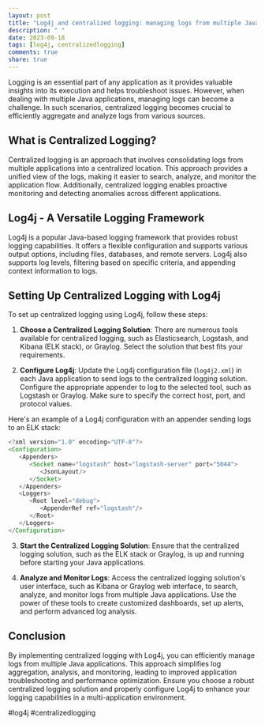 ```yaml
---
layout: post
title: "Log4j and centralized logging: managing logs from multiple Java applications"
description: " "
date: 2023-09-18
tags: [log4j, centralizedlogging]
comments: true
share: true
---
```


Logging is an essential part of any application as it provides valuable insights into its execution and helps troubleshoot issues. However, when dealing with multiple Java applications, managing logs can become a challenge. In such scenarios, centralized logging becomes crucial to efficiently aggregate and analyze logs from various sources.

## What is Centralized Logging?

Centralized logging is an approach that involves consolidating logs from multiple applications into a centralized location. This approach provides a unified view of the logs, making it easier to search, analyze, and monitor the application flow. Additionally, centralized logging enables proactive monitoring and detecting anomalies across different applications.

## Log4j - A Versatile Logging Framework

Log4j is a popular Java-based logging framework that provides robust logging capabilities. It offers a flexible configuration and supports various output options, including files, databases, and remote servers. Log4j also supports log levels, filtering based on specific criteria, and appending context information to logs.

## Setting Up Centralized Logging with Log4j

To set up centralized logging using Log4j, follow these steps:

1. **Choose a Centralized Logging Solution**: There are numerous tools available for centralized logging, such as Elasticsearch, Logstash, and Kibana (ELK stack), or Graylog. Select the solution that best fits your requirements.

2. **Configure Log4j**: Update the Log4j configuration file (`log4j2.xml`) in each Java application to send logs to the centralized logging solution. Configure the appropriate appender to log to the selected tool, such as Logstash or Graylog. Make sure to specify the correct host, port, and protocol values.

Here's an example of a Log4j configuration with an appender sending logs to an ELK stack:

```java
<?xml version="1.0" encoding="UTF-8"?>
<Configuration>
   <Appenders>
      <Socket name="logstash" host="logstash-server" port="5044">
         <JsonLayout/>
      </Socket>
   </Appenders>
   <Loggers>
      <Root level="debug">
         <AppenderRef ref="logstash"/>
      </Root>
   </Loggers>
</Configuration>
```

3. **Start the Centralized Logging Solution**: Ensure that the centralized logging solution, such as the ELK stack or Graylog, is up and running before starting your Java applications.

4. **Analyze and Monitor Logs**: Access the centralized logging solution's user interface, such as Kibana or Graylog web interface, to search, analyze, and monitor logs from multiple Java applications. Use the power of these tools to create customized dashboards, set up alerts, and perform advanced log analysis.

## Conclusion

By implementing centralized logging with Log4j, you can efficiently manage logs from multiple Java applications. This approach simplifies log aggregation, analysis, and monitoring, leading to improved application troubleshooting and performance optimization. Ensure you choose a robust centralized logging solution and properly configure Log4j to enhance your logging capabilities in a multi-application environment.

#log4j #centralizedlogging
